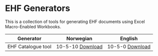 # EHF Generators

This is a collection of tools for generating EHF documents using Excel Macro-Enabled Workbooks.

Generator | Norwegian | English
--------- | --------- | -------
EHF Catalogue tool | 10-5-10 [Download](https://github.com/difi/vefa-ehf-generators/blob/master/Catalogue/catalogue-norwegian.xlsm?raw=true) | 10-5-0 [Download](https://github.com/difi/vefa-ehf-generators/blob/master/Catalogue/catalogue-english.xlsm?raw=true)
